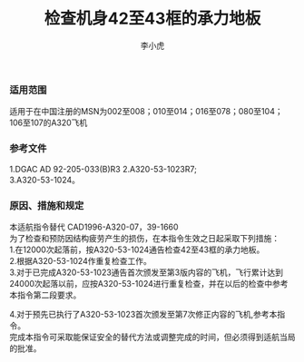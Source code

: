 ﻿---
amendno: 39-2049  
cadno: CAD1996-A320-07R1  
title: 检查机身42至43框的承力地板  
publishdate: 1997-11-07  
effdate: 1997-11-14  
acmodels: ["A320"]  
tags: []  
engs: []  
pns: []  
mfrs: ["AIRBUS"]  
admins: 西南管理局  
author: 李小虎  
---
  
### 适用范围  
适用于在中国注册的MSN为002至008；010至014；016至078；080至104；106至107的A320飞机  
  
<!--more-->  
### 参考文件  
  1.DGAC AD 92-205-033(B)R3    2.A320-53-1023R7;  
  3.A320-53-1024。  
  
### 原因、措施和规定  

  本适航指令替代 CAD1996-A320-07，39-1660  
为了检查和预防因结构疲劳产生的损伤，在本指令生效之日起采取下列措施：  
  1.在12000次起落前，按A320-53-1024通告检查42至43框的承力地板。  
2.根据A320-53-1024作重复检查工作。  
  3.对于已完成A320-53-1023通告首次颁发至第3版内容的飞机，飞行累计达到24000次起落以前，应按A320-53-1024进行重复检查，并在以后的检查中参考本指令第二段要求。  
  
  4.对于预先已执行了A320-53-1023首次颁发至第7次修正内容的飞机,参考本指令。  
  完成本指令可采取能保证安全的替代方法或调整完成的时间，但必须得到适航当局的批准。  
